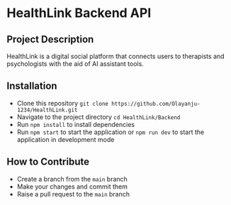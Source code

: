 # HealthLink Backend API

## Project Description
HealthLink is a digital social platform that connects users to therapists and psychologists with the aid of AI assistant tools. 

## Installation
- Clone this repository `git clone https://github.com/Olayanju-1234/HealthLink.git`
- Navigate to the project directory `cd HealthLink/Backend`
- Run `npm install` to install dependencies
- Run `npm start` to start the application or `npm run dev` to start the application in development mode

## How to Contribute
- Create a branch from the `main` branch
- Make your changes and commit them
- Raise a pull request to the `main` branch

